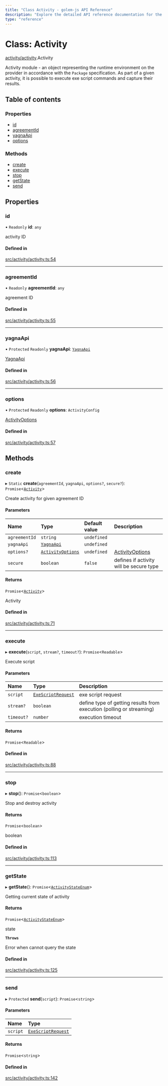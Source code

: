 ```yaml
---
title: "Class Activity - golem-js API Reference"
description: "Explore the detailed API reference documentation for the Class Activity within the golem-js SDK for the Golem Network."
type: "reference"
---
```

# Class: Activity

[activity/activity](../modules/activity_activity).Activity

Activity module - an object representing the runtime environment on the provider in accordance with the `Package` specification.
As part of a given activity, it is possible to execute exe script commands and capture their results.

## Table of contents

### Properties

- [id](activity_activity.Activity#id)
- [agreementId](activity_activity.Activity#agreementid)
- [yagnaApi](activity_activity.Activity#yagnaapi)
- [options](activity_activity.Activity#options)

### Methods

- [create](activity_activity.Activity#create)
- [execute](activity_activity.Activity#execute)
- [stop](activity_activity.Activity#stop)
- [getState](activity_activity.Activity#getstate)
- [send](activity_activity.Activity#send)

## Properties

### id

• `Readonly` **id**: `any`

activity ID

#### Defined in

[src/activity/activity.ts:54](https://github.com/golemfactory/golem-js/blob/19d9abe/src/activity/activity.ts#L54)

___

### agreementId

• `Readonly` **agreementId**: `any`

agreement ID

#### Defined in

[src/activity/activity.ts:55](https://github.com/golemfactory/golem-js/blob/19d9abe/src/activity/activity.ts#L55)

___

### yagnaApi

• `Protected` `Readonly` **yagnaApi**: [`YagnaApi`](../modules/utils_yagna_yagna#yagnaapi)

[YagnaApi](../modules/utils_yagna_yagna#yagnaapi)

#### Defined in

[src/activity/activity.ts:56](https://github.com/golemfactory/golem-js/blob/19d9abe/src/activity/activity.ts#L56)

___

### options

• `Protected` `Readonly` **options**: `ActivityConfig`

[ActivityOptions](../interfaces/activity_activity.ActivityOptions)

#### Defined in

[src/activity/activity.ts:57](https://github.com/golemfactory/golem-js/blob/19d9abe/src/activity/activity.ts#L57)

## Methods

### create

▸ `Static` **create**(`agreementId`, `yagnaApi`, `options?`, `secure?`): `Promise`<[`Activity`](activity_activity.Activity)\>

Create activity for given agreement ID

#### Parameters

| Name | Type | Default value | Description |
| :------ | :------ | :------ | :------ |
| `agreementId` | `string` | `undefined` |  |
| `yagnaApi` | [`YagnaApi`](../modules/utils_yagna_yagna#yagnaapi) | `undefined` |  |
| `options?` | [`ActivityOptions`](../interfaces/activity_activity.ActivityOptions) | `undefined` | [ActivityOptions](../interfaces/activity_activity.ActivityOptions) |
| `secure` | `boolean` | `false` | defines if activity will be secure type |

#### Returns

`Promise`<[`Activity`](activity_activity.Activity)\>

Activity

#### Defined in

[src/activity/activity.ts:71](https://github.com/golemfactory/golem-js/blob/19d9abe/src/activity/activity.ts#L71)

___

### execute

▸ **execute**(`script`, `stream?`, `timeout?`): `Promise`<`Readable`\>

Execute script

#### Parameters

| Name | Type | Description |
| :------ | :------ | :------ |
| `script` | [`ExeScriptRequest`](../interfaces/activity_activity.ExeScriptRequest) | exe script request |
| `stream?` | `boolean` | define type of getting results from execution (polling or streaming) |
| `timeout?` | `number` | execution timeout |

#### Returns

`Promise`<`Readable`\>

#### Defined in

[src/activity/activity.ts:88](https://github.com/golemfactory/golem-js/blob/19d9abe/src/activity/activity.ts#L88)

___

### stop

▸ **stop**(): `Promise`<`boolean`\>

Stop and destroy activity

#### Returns

`Promise`<`boolean`\>

boolean

#### Defined in

[src/activity/activity.ts:113](https://github.com/golemfactory/golem-js/blob/19d9abe/src/activity/activity.ts#L113)

___

### getState

▸ **getState**(): `Promise`<[`ActivityStateEnum`](../enums/activity_activity.ActivityStateEnum)\>

Getting current state of activity

#### Returns

`Promise`<[`ActivityStateEnum`](../enums/activity_activity.ActivityStateEnum)\>

state

**`Throws`**

Error when cannot query the state

#### Defined in

[src/activity/activity.ts:125](https://github.com/golemfactory/golem-js/blob/19d9abe/src/activity/activity.ts#L125)

___

### send

▸ `Protected` **send**(`script`): `Promise`<`string`\>

#### Parameters

| Name | Type |
| :------ | :------ |
| `script` | [`ExeScriptRequest`](../interfaces/activity_activity.ExeScriptRequest) |

#### Returns

`Promise`<`string`\>

#### Defined in

[src/activity/activity.ts:142](https://github.com/golemfactory/golem-js/blob/19d9abe/src/activity/activity.ts#L142)
